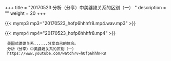 +++
title = "20170523  分析（分享）中美婆媳关系的区别（一） "
description = ""
weight = 20
+++

{{< mymp3 mp3="20170523_hofp6hhhfr8.mp4.wav.mp3" >}}

{{< mymp4 mp4="20170523_hofp6hhhfr8.mp4" >}}

     美国式婆媳关系......分享自己的体会。 
     分析（分享）中美婆媳关系的区别（一） 
     https://www.youtube.com/watch?v=hOfp6hhhFR8 
